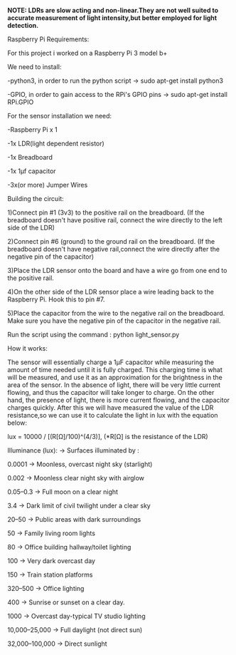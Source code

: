 **NOTE: LDRs are slow acting and non-linear.They are not well suited to accurate measurement of light intensity,but 
better employed for light detection.**

Raspberry Pi Requirements:

For this project i worked on a Raspberry Pi 3 model b+

We need to install:

-python3, in order to run the python script -> sudo apt-get install python3

-GPIO, in order to gain access to the RPi's GPIO pins -> sudo apt-get install RPi.GPIO

For the sensor installation we need:

-Raspberry Pi x 1

-1x LDR(light dependent resistor)

-1x Breadboard

-1x 1µf capacitor

-3x(or more) Jumper Wires


Building the circuit:

1)Connect pin #1 (3v3) to the positive rail on the breadboard.
(If the breadboard doesn't have positive rail, connect the wire directly to the left side of the LDR)

2)Connect pin #6 (ground) to the ground rail on the breadboard.
(If the breadboard doesn't have negative rail,connect the wire directly after the negative pin of the capacitor)

3)Place the LDR sensor onto the board and have a wire go from one end to the positive rail.

4)On the other side of the LDR sensor place a wire leading back to the Raspberry Pi. Hook this to pin #7.

5)Place the capacitor from the wire to the negative rail on the breadboard. Make sure you have the negative 
pin of the capacitor in the negative rail.
 
Run the script using the command : python light_sensor.py

How it works:

The sensor will essentially charge a 1µF capacitor while measuring the amount of time needed until it 
is fully charged. This charging time is what will be measured, and use it as an approximation 
for the brightness in the area of the sensor. In the absence of light, there will be very little current flowing, 
and thus the capacitor will take longer to charge. On the other hand, 
the presence of light, there is more current flowing, and the capacitor charges quickly.
After this we will have measured the value of the LDR resistance,so we can use it to calculate the light in lux with 
the equation below:

lux = 10000 / [(R[Ω]/100)^(4/3)],     (*R[Ω] is the resistance of the LDR)




Illuminance (lux):	 ->      Surfaces illuminated by :


0.0001   	         ->        Moonless, overcast night sky (starlight)   

0.002	             ->        Moonless clear night sky with airglow
 
0.05–0.3	          ->        Full moon on a clear night

3.4	               ->        Dark limit of civil twilight under a clear sky

20–50	             ->        Public areas with dark surroundings

50	                ->        Family living room lights

80	                ->        Office building hallway/toilet lighting

100	               ->        Very dark overcast day

150	               ->        Train station platforms

320–500	           ->        Office lighting

400	               ->        Sunrise or sunset on a clear day.

1000	              ->        Overcast day-typical TV studio lighting

10,000–25,000	     ->        Full daylight (not direct sun)

32,000–100,000	    ->        Direct sunlight


